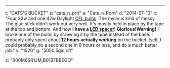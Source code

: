---
t: "CATS'S BUCKET"
s: "cats_n_prn"
a: "Cats_n_Porn"
d: "2014-07-13"
c: "Four 23w and one 42w Daylight <a href='http://www.amazon.com/s/?_encoding=UTF8&camp=1789&creative=390957&field-keywords=23w%20cfl&linkCode=ur2&rh=i%3Aaps%2Ck%3A23w%20cfl&tag=spacbuck-20&url=search-alias%3Daps&linkId=TOD5YZ7WINHSD7WK'>CFL bulbs</a>. The mylar is kind of messy. The glue stick didn't work out very well. It's mostly held in place by the tape at the top and bottom. And now <strong>I have a <a href='http://www.amazon.com/gp/product/B00BPIWY28/ref=as_li_ss_tl?ie=UTF8&camp=1789&creative=390957&creativeASIN=B00BPIWY28&linkCode=as2&tag=spacbuck-20'>LED spacer</a>! Glorious!</strong><strong>Warning!</strong> I broke one of the bulbs by screwing it by the tube instead of the base. I probably only spent about <strong>12 hours actually working</strong> on the bucket itself. I could probably do a second one in 8 hours or less, and do a much better job."
v: "1520"
g: "5050,5gal,cfl"

z: "B00M6SR1JM,B01B7BBEGO"
